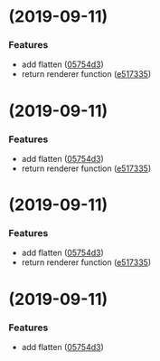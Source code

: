 #  (2019-09-11)


### Features

* add flatten ([05754d3](https://github.com/softwaregroup-bg/ut-function/commit/05754d3))
* return renderer function ([e517335](https://github.com/softwaregroup-bg/ut-function/commit/e517335))



#  (2019-09-11)


### Features

* add flatten ([05754d3](https://github.com/softwaregroup-bg/ut-function/commit/05754d3))
* return renderer function ([e517335](https://github.com/softwaregroup-bg/ut-function/commit/e517335))



#  (2019-09-11)


### Features

* add flatten ([05754d3](https://github.com/softwaregroup-bg/ut-function/commit/05754d3))
* return renderer function ([e517335](https://github.com/softwaregroup-bg/ut-function/commit/e517335))



#  (2019-09-11)


### Features

* add flatten ([05754d3](https://github.com/softwaregroup-bg/ut-function/commit/05754d3))



